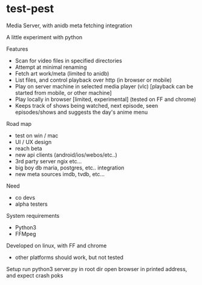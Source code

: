 # test-pest
Media Server, with anidb meta fetching integration

A little experiment with python

Features
- Scan for video files in specified directories
- Attempt at minimal renaming
- Fetch art work/meta (limited to anidb)
- List files, and control playback over http (in browser or mobile)
- Play on server machine in selected media player (vlc) [playback can be started from mobile, or other machine]
- Play locally in browser [limited, experimental] (tested on FF and chrome)
- Keeps track of shows being watched, next episode, seen episodes/shows and suggests the day's anime menu

Road map
- test on win / mac
- UI / UX design
- reach beta
- new api clients (android/ios/webos/etc..)
- 3rd party server ngix etc...
- big boy db maria, postgres, etc.. integration
- new meta sources imdb, tvdb, etc...

Need
- co devs
- alpha testers

System requirements
- Python3
- FFMpeg

Developed on linux, with FF and chrome
- other platforms should work, but not tested

Setup
run python3 server.py in root dir
open browser in printed address, and expect crash poks

